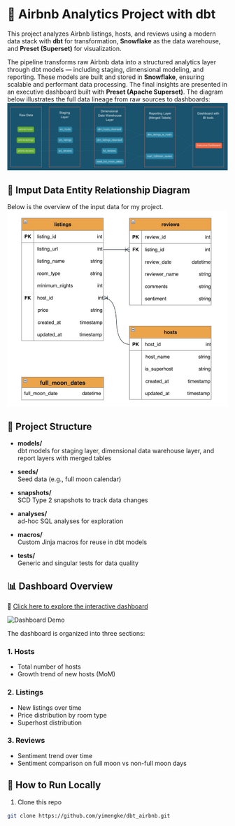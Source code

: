 # 🏡 Airbnb Analytics Project with dbt

This project analyzes Airbnb listings, hosts, and reviews using a modern data stack with **dbt** for transformation, **Snowflake** as the data warehouse, and **Preset (Superset)** for visualization.

The pipeline transforms raw Airbnb data into a structured analytics layer through dbt models — including staging, dimensional modeling, and reporting. These models are built and stored in **Snowflake**, ensuring scalable and performant data processing. The final insights are presented in an executive dashboard built with **Preset (Apache Superset)**.
 The diagram below illustrates the full data lineage from raw sources to dashboards:
![Lineage Graph](https://github.com/yimengke/dbt_airbnb/raw/main/dbtlearn/assets/lineage_graph.png)

## 🔧 Imput Data Entity Relationship Diagram

Below is the overview of the input data for my project.
![Lineage Graph](https://github.com/yimengke/dbt_airbnb/raw/main/dbtlearn/assets/ERD.jpg)



## 🔧 Project Structure

- **models/**  
  dbt models for staging layer, dimensional data warehouse layer, and report layers with merged tables
  
- **seeds/**  
  Seed data (e.g., full moon calendar)

- **snapshots/**  
  SCD Type 2 snapshots to track data changes

- **analyses/**  
  ad-hoc SQL analyses for exploration

- **macros/**  
  Custom Jinja macros for reuse in dbt models

- **tests/**  
  Generic and singular tests for data quality

## 📊 Dashboard Overview

🔗 [Click here to explore the interactive dashboard](https://040c4d1e.us2a.app.preset.io/superset/dashboard/p/qbkBWBbWpPV/)

![Dashboard Demo](dbtlearn/assets/dashboard.gif)

The dashboard is organized into three sections:

### 1. Hosts
- Total number of hosts
- Growth trend of new hosts (MoM)

### 2. Listings
- New listings over time
- Price distribution by room type
- Superhost distribution

### 3. Reviews
- Sentiment trend over time
- Sentiment comparison on full moon vs non-full moon days

## 🚀 How to Run Locally

1. Clone this repo  
```bash
git clone https://github.com/yimengke/dbt_airbnb.git
